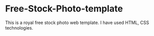 # Free-Stock-Photo-template
This is a royal free stock photo web template. I have used HTML, CSS technologies.
